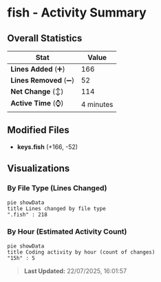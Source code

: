 # fish - Activity Summary 

## Overall Statistics

| Stat                   | Value                                                             |
| ---------------------- | ----------------------------------------------------------------- |
| **Lines Added** (➕)   | 166                                          |
| **Lines Removed** (➖) | 52                                        |
| **Net Change** (↕)    | 114                |
| **Active Time** (⌚)   | 4 minutes |


## Modified Files
- **keys.fish** (+166, -52)

## Visualizations

### By File Type (Lines Changed)

```mermaid
pie showData
title Lines changed by file type
".fish" : 218
```

### By Hour (Estimated Activity Count)

```mermaid
pie showData
title Coding activity by hour (count of changes)
"15h" : 5
```


> **Last Updated:** 22/07/2025, 16:01:57